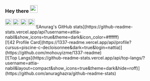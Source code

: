 ### Hey there <img src="https://media.giphy.com/media/hvRJCLFzcasrR4ia7z/giphy.gif" width="25px">


<a href="https://twitter.com/nabil_attia_">
  <img align="left" alt="Nabil Attia | Twitter" width="22px" src="https://cdn.jsdelivr.net/npm/simple-icons@v3/icons/twitter.svg" />
</a>
<a href="https://www.linkedin.com/in/attianabil/">
  <img align="left" alt="Nabil Attia | LinkdeIN" width="22px" src="https://cdn.jsdelivr.net/npm/simple-icons@v3/icons/linkedin.svg" />
</a>
<a href="https://www.instagram.com/attia.nabil/">
  <img align="left" alt="Nabil Attia | Instagram" width="22px" src="https://cdn.jsdelivr.net/npm/simple-icons@v3/icons/instagram.svg" />
</a>
<a href="https://www.facebook.com/nabil.attia">
  <img align="left" alt="Nabil Attia | Facebook" width="22px" src="https://cdn.jsdelivr.net/npm/simple-icons@v3/icons/facebook.svg" />
</a>
<br>
![Anurag's GitHub stats](https://github-readme-stats.vercel.app/api?username=attia-nabil&show_icons=true&theme=dark&icon_color=#ffffff)
<br>
[![42 Profile Card](https://1337-readme.vercel.app/api/profile?cursus=piscine-c-decloisonnee&dark=true&login=nattia)](https://github.com/mohouyizme/1337-readme) <br>
[![Top Langs](https://github-readme-stats.vercel.app/api/top-langs/?username=attia-nabil&layout=compact&show_icons=true&theme=dark&hide=roff)](https://github.com/anuraghazra/github-readme-stats)
